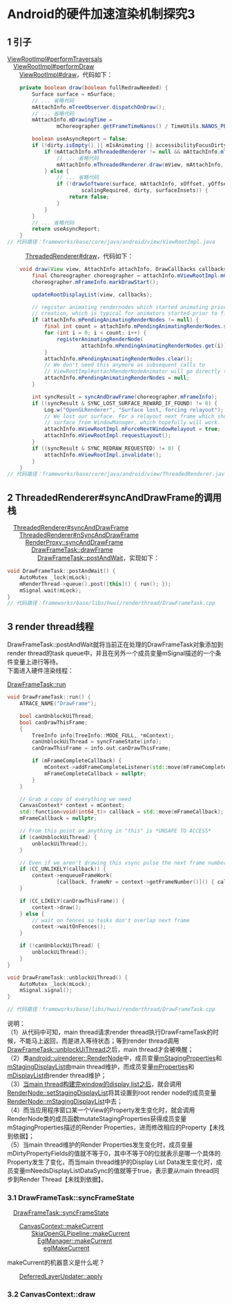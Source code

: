 # Android的硬件加速渲染机制探究3

## 1 引子

[ViewRootImpl#performTraversals][performTraversalsLink]  
&emsp;[ViewRootImpl#performDraw][performDrawLink]  
&emsp;&emsp;[ViewRootImpl#draw][drawLink]，代码如下：  

[performTraversalsLink]:https://cs.android.com/android/platform/superproject/+/master:frameworks/base/core/java/android/view/ViewRootImpl.java;l=2350
[performDrawLink]:https://cs.android.com/android/platform/superproject/+/master:frameworks/base/core/java/android/view/ViewRootImpl.java;l=3776
[drawLink]:https://cs.android.com/android/platform/superproject/+/master:frameworks/base/core/java/android/view/ViewRootImpl.java;l=3969

```java
    private boolean draw(boolean fullRedrawNeeded) {
        Surface surface = mSurface;
        // ... 省略代码
        mAttachInfo.mTreeObserver.dispatchOnDraw();
        // ... 省略代码
        mAttachInfo.mDrawingTime =
                mChoreographer.getFrameTimeNanos() / TimeUtils.NANOS_PER_MS;

        boolean useAsyncReport = false;
        if (!dirty.isEmpty() || mIsAnimating || accessibilityFocusDirty) {
            if (mAttachInfo.mThreadedRenderer != null && mAttachInfo.mThreadedRenderer.isEnabled()) {
                // ... 省略代码
                mAttachInfo.mThreadedRenderer.draw(mView, mAttachInfo, this);
            } else {
                // ... 省略代码
                if (!drawSoftware(surface, mAttachInfo, xOffset, yOffset,
                        scalingRequired, dirty, surfaceInsets)) {
                    return false;
                }
            }
        }
        // ... 省略代码
        return useAsyncReport;
    }
// 代码路径：frameworks/base/core/java/android/view/ViewRootImpl.java
```

&emsp;&emsp;&emsp;[ThreadedRenderer#draw][ThreadedRendererDrawLink]，代码如下：  

[ThreadedRendererDrawLink]:https://cs.android.com/android/platform/superproject/+/master:frameworks/base/core/java/android/view/ThreadedRenderer.java;l=638

```java
    void draw(View view, AttachInfo attachInfo, DrawCallbacks callbacks) {
        final Choreographer choreographer = attachInfo.mViewRootImpl.mChoreographer;
        choreographer.mFrameInfo.markDrawStart();

        updateRootDisplayList(view, callbacks);

        // register animating rendernodes which started animating prior to renderer
        // creation, which is typical for animators started prior to first draw
        if (attachInfo.mPendingAnimatingRenderNodes != null) {
            final int count = attachInfo.mPendingAnimatingRenderNodes.size();
            for (int i = 0; i < count; i++) {
                registerAnimatingRenderNode(
                        attachInfo.mPendingAnimatingRenderNodes.get(i));
            }
            attachInfo.mPendingAnimatingRenderNodes.clear();
            // We don't need this anymore as subsequent calls to
            // ViewRootImpl#attachRenderNodeAnimator will go directly to us.
            attachInfo.mPendingAnimatingRenderNodes = null;
        }

        int syncResult = syncAndDrawFrame(choreographer.mFrameInfo);
        if ((syncResult & SYNC_LOST_SURFACE_REWARD_IF_FOUND) != 0) {
            Log.w("OpenGLRenderer", "Surface lost, forcing relayout");
            // We lost our surface. For a relayout next frame which should give us a new
            // surface from WindowManager, which hopefully will work.
            attachInfo.mViewRootImpl.mForceNextWindowRelayout = true;
            attachInfo.mViewRootImpl.requestLayout();
        }
        if ((syncResult & SYNC_REDRAW_REQUESTED) != 0) {
            attachInfo.mViewRootImpl.invalidate();
        }
    }
// 代码路径：frameworks/base/core/java/android/view/ThreadedRenderer.java
```

## 2 ThreadedRenderer#syncAndDrawFrame的调用栈

&emsp;[ThreadedRenderer#syncAndDrawFrame][syncAndDrawFrameLink]  
&emsp;&emsp;[ThreadedRenderer#nSyncAndDrawFrame][nSyncAndDrawFrameLink]  
&emsp;&emsp;&emsp;[RenderProxy::syncAndDrawFrame][proxySyncAndDrawFrameLink]  
&emsp;&emsp;&emsp;&emsp;[DrawFrameTask::drawFrame][DrawFrameTaskDrawFrameLink]  
&emsp;&emsp;&emsp;&emsp;&emsp;[DrawFrameTask::postAndWait][DrawFrameTaskPostAndWaitLink]，实现如下：  

[syncAndDrawFrameLink]:https://cs.android.com/android/platform/superproject/+/master:frameworks/base/graphics/java/android/graphics/HardwareRenderer.java;drc=master;l=432
[nSyncAndDrawFrameLink]:https://cs.android.com/android/platform/superproject/+/master:frameworks/base/libs/hwui/jni/android_graphics_HardwareRenderer.cpp;drc=master;l=227
[proxySyncAndDrawFrameLink]:https://cs.android.com/android/platform/superproject/+/master:frameworks/base/libs/hwui/renderthread/RenderProxy.cpp;drc=master;l=120
[DrawFrameTaskDrawFrameLink]:https://cs.android.com/android/platform/superproject/+/master:frameworks/base/libs/hwui/renderthread/DrawFrameTask.cpp;drc=master;l=68
[DrawFrameTaskPostAndWaitLink]:https://cs.android.com/android/platform/superproject/+/master:frameworks/base/libs/hwui/renderthread/DrawFrameTask.cpp;drc=master;l=78

```c++
void DrawFrameTask::postAndWait() {
    AutoMutex _lock(mLock);
    mRenderThread->queue().post([this]() { run(); });
    mSignal.wait(mLock);
}
// 代码路径：frameworks/base/libs/hwui/renderthread/DrawFrameTask.cpp
```

## 3 render thread线程

DrawFrameTask::postAndWait就将当前正在处理的DrawFrameTask对象添加到render thread的task queue中，并且在另外一个成员变量mSignal描述的一个条件变量上进行等待。  
下面进入硬件渲染线程：  

[DrawFrameTask::run][DrawFrameTaskRunLink]  

[DrawFrameTaskRunLink]:https://cs.android.com/android/platform/superproject/+/master:frameworks/base/libs/hwui/renderthread/DrawFrameTask.cpp;drc=master;l=84

```c++
void DrawFrameTask::run() {
    ATRACE_NAME("DrawFrame");

    bool canUnblockUiThread;
    bool canDrawThisFrame;
    {
        TreeInfo info(TreeInfo::MODE_FULL, *mContext);
        canUnblockUiThread = syncFrameState(info);
        canDrawThisFrame = info.out.canDrawThisFrame;

        if (mFrameCompleteCallback) {
            mContext->addFrameCompleteListener(std::move(mFrameCompleteCallback));
            mFrameCompleteCallback = nullptr;
        }
    }

    // Grab a copy of everything we need
    CanvasContext* context = mContext;
    std::function<void(int64_t)> callback = std::move(mFrameCallback);
    mFrameCallback = nullptr;

    // From this point on anything in "this" is *UNSAFE TO ACCESS*
    if (canUnblockUiThread) {
        unblockUiThread();
    }

    // Even if we aren't drawing this vsync pulse the next frame number will still be accurate
    if (CC_UNLIKELY(callback)) {
        context->enqueueFrameWork(
                [callback, frameNr = context->getFrameNumber()]() { callback(frameNr); });
    }

    if (CC_LIKELY(canDrawThisFrame)) {
        context->draw();
    } else {
        // wait on fences so tasks don't overlap next frame
        context->waitOnFences();
    }

    if (!canUnblockUiThread) {
        unblockUiThread();
    }
}

void DrawFrameTask::unblockUiThread() {
    AutoMutex _lock(mLock);
    mSignal.signal();
}

// 代码路径：frameworks/base/libs/hwui/renderthread/DrawFrameTask.cpp
```

说明：  
（1）从代码中可知，main thread请求render thread执行DrawFrameTask的时候，不能马上返回，而是进入等待状态；等到render thread调用[DrawFrameTask::unblockUiThread][unblockUiThreadLink]之后，main thread才会被唤醒；  
（2）类[android::uirenderer::RenderNode][nativeRenderNodeLink]中，成员变量[mStagingProperties][mStagingPropertiesLink]和[mStagingDisplayList][mStagingDisplayListLink]由main thread维护，而成员变量[mProperties][mPropertiesLink]和[mDisplayList][mDisplayListLink]由render thread维护；  
（3）[当main thread构建完window的display list之后][nodeEndRecordingLink]，就会调用[RenderNode::setStagingDisplayList][nativeNodeSetStagingLink]将其设置到root render node的成员变量[RenderNode::mStagingDisplayList][mStagingDisplayListLink]中去；  
（4）而当应用程序窗口某一个View的Property发生变化时，就会调用RenderNode类的成员函数mutateStagingProperties获得成员变量mStagingProperties描述的Render Properties，进而修改相应的Property【未找到依据】；  
（5）当main thread维护的Render Properties发生变化时，成员变量mDirtyPropertyFields的值就不等于0，其中不等于0的位就表示是哪一个具体的Property发生了变化，而当main thread维护的Display List Data发生变化时，成员变量mNeedsDisplayListDataSync的值就等于true，表示要从main thread同步到Render Thread【未找到依据】。  

[unblockUiThreadLink]:https://cs.android.com/android/platform/superproject/+/master:frameworks/base/libs/hwui/renderthread/DrawFrameTask.cpp;l=166;drc=master
[nativeRenderNodeLink]:https://cs.android.com/android/platform/superproject/+/master:frameworks/base/libs/hwui/RenderNode.h;l=76
[nodeEndRecordingLink]:https://cs.android.com/android/platform/superproject/+/master:frameworks/base/graphics/java/android/graphics/RenderNode.java;l=410
[nativeNodeSetStagingLink]:https://cs.android.com/android/platform/superproject/+/master:frameworks/base/libs/hwui/RenderNode.cpp;l=77
[mStagingPropertiesLink]:https://cs.android.com/android/platform/superproject/+/master:frameworks/base/libs/hwui/RenderNode.h;l=247
[mStagingDisplayListLink]:https://cs.android.com/android/platform/superproject/+/master:frameworks/base/libs/hwui/RenderNode.h;l=256
[mPropertiesLink]:https://cs.android.com/android/platform/superproject/+/master:frameworks/base/libs/hwui/RenderNode.h;l=246
[mDisplayListLink]:https://cs.android.com/android/platform/superproject/+/master:frameworks/base/libs/hwui/RenderNode.h;l=255

### 3.1 DrawFrameTask::syncFrameState

&emsp;[DrawFrameTask::syncFrameState][taskSyncFrameStateLink]  

&emsp;&emsp;[CanvasContext::makeCurrent][CanvasContextMakeCurrentLink]  
&emsp;&emsp;&emsp;&emsp;[SkiaOpenGLPipeline::makeCurrent][SkiaOpenGLPipelineMakeCurrentLink]  
&emsp;&emsp;&emsp;&emsp;&emsp;[EglManager::makeCurrent][EglManagerMakeCurrentLink]  
&emsp;&emsp;&emsp;&emsp;&emsp;&emsp;[eglMakeCurrent][eglMakeCurrentLink]  

makeCurrent的机器意义是什么呢？  

[taskSyncFrameStateLink]:https://cs.android.com/android/platform/superproject/+/master:frameworks/base/libs/hwui/renderthread/DrawFrameTask.cpp;drc=master;l=128
[CanvasContextMakeCurrentLink]:https://cs.android.com/android/platform/superproject/+/master:frameworks/base/libs/hwui/renderthread/CanvasContext.cpp;drc=master;l=250
[SkiaOpenGLPipelineMakeCurrentLink]:https://cs.android.com/android/platform/superproject/+/master:frameworks/base/libs/hwui/pipeline/skia/SkiaOpenGLPipeline.cpp;l=56
[EglManagerMakeCurrentLink]:https://cs.android.com/android/platform/superproject/+/master:frameworks/base/libs/hwui/renderthread/EglManager.cpp;drc=master;l=401
[eglMakeCurrentLink]:https://cs.android.com/android/platform/superproject/+/master:frameworks/native/opengl/libs/EGL/eglApi.cpp;l=183

&emsp;&emsp;[DeferredLayerUpdater::apply][DeferredLayerUpdaterApplyLink]  

[DeferredLayerUpdaterApplyLink]:https://cs.android.com/android/platform/superproject/+/master:frameworks/base/libs/hwui/DeferredLayerUpdater.cpp;l=121

### 3.2 CanvasContext::draw
